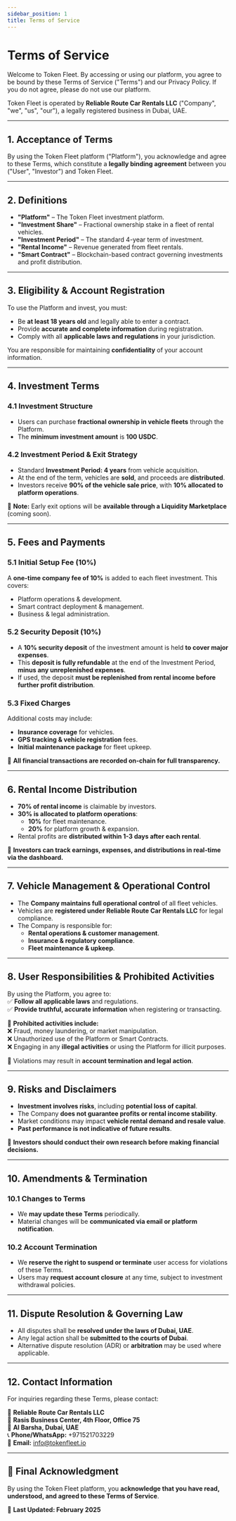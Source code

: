 ```yaml
---
sidebar_position: 1
title: Terms of Service
---
```


# Terms of Service  

Welcome to Token Fleet. By accessing or using our platform, you agree to be bound by these Terms of Service ("Terms") and our Privacy Policy. If you do not agree, please do not use our platform.  

Token Fleet is operated by **Reliable Route Car Rentals LLC** ("Company", "we", "us", "our"), a legally registered business in Dubai, UAE.

---

## **1. Acceptance of Terms**  

By using the Token Fleet platform ("Platform"), you acknowledge and agree to these Terms, which constitute a **legally binding agreement** between you ("User", "Investor") and Token Fleet.  

---

## **2. Definitions**  

- **"Platform"** – The Token Fleet investment platform.  
- **"Investment Share"** – Fractional ownership stake in a fleet of rental vehicles.  
- **"Investment Period"** – The standard 4-year term of investment.  
- **"Rental Income"** – Revenue generated from fleet rentals.  
- **"Smart Contract"** – Blockchain-based contract governing investments and profit distribution.  

---

## **3. Eligibility & Account Registration**  

To use the Platform and invest, you must:  

- Be **at least 18 years old** and legally able to enter a contract.  
- Provide **accurate and complete information** during registration.  
- Comply with all **applicable laws and regulations** in your jurisdiction.  

You are responsible for maintaining **confidentiality** of your account information.  

---

## **4. Investment Terms**  

### **4.1 Investment Structure**  
- Users can purchase **fractional ownership in vehicle fleets** through the Platform.  
- The **minimum investment amount** is **100 USDC**.  

### **4.2 Investment Period & Exit Strategy**  
- Standard **Investment Period: 4 years** from vehicle acquisition.  
- At the end of the term, vehicles are **sold**, and proceeds are **distributed**.  
- Investors receive **90% of the vehicle sale price**, with **10% allocated to platform operations**.  

📌 **Note:** Early exit options will be **available through a Liquidity Marketplace** (coming soon).  

---

## **5. Fees and Payments**  

### **5.1 Initial Setup Fee (10%)**  
A **one-time company fee of 10%** is added to each fleet investment. This covers:  
- Platform operations & development.  
- Smart contract deployment & management.  
- Business & legal administration.  

### **5.2 Security Deposit (10%)**  
- A **10% security deposit** of the investment amount is held **to cover major expenses**.  
- This **deposit is fully refundable** at the end of the Investment Period, **minus any unreplenished expenses**.  
- If used, the deposit **must be replenished from rental income before further profit distribution**.  

### **5.3 Fixed Charges**  
Additional costs may include:  
- **Insurance coverage** for vehicles.  
- **GPS tracking & vehicle registration** fees.  
- **Initial maintenance package** for fleet upkeep.  

📌 **All financial transactions are recorded on-chain for full transparency.**  

---

## **6. Rental Income Distribution**  

- **70% of rental income** is claimable by investors.  
- **30% is allocated to platform operations**:  
  - **10%** for fleet maintenance.  
  - **20%** for platform growth & expansion.  
- Rental profits are **distributed within 1-3 days after each rental**.  

📌 **Investors can track earnings, expenses, and distributions in real-time via the dashboard.**  

---

## **7. Vehicle Management & Operational Control**  

- The **Company maintains full operational control** of all fleet vehicles.  
- Vehicles are **registered under Reliable Route Car Rentals LLC** for legal compliance.  
- The Company is responsible for:  
  - **Rental operations & customer management**.  
  - **Insurance & regulatory compliance**.  
  - **Fleet maintenance & upkeep**.  

---

## **8. User Responsibilities & Prohibited Activities**  

By using the Platform, you agree to:  
✅ **Follow all applicable laws** and regulations.  
✅ **Provide truthful, accurate information** when registering or transacting.  

🚨 **Prohibited activities include:**  
❌ Fraud, money laundering, or market manipulation.  
❌ Unauthorized use of the Platform or Smart Contracts.  
❌ Engaging in any **illegal activities** or using the Platform for illicit purposes.  

📌 Violations may result in **account termination and legal action**.  

---

## **9. Risks and Disclaimers**  

- **Investment involves risks**, including **potential loss of capital**.  
- The Company **does not guarantee profits or rental income stability**.  
- Market conditions may impact **vehicle rental demand and resale value**.  
- **Past performance is not indicative of future results**.  

📌 **Investors should conduct their own research before making financial decisions.**  

---

## **10. Amendments & Termination**  

### **10.1 Changes to Terms**  
- We **may update these Terms** periodically.  
- Material changes will be **communicated via email or platform notification**.  

### **10.2 Account Termination**  
- We **reserve the right to suspend or terminate** user access for violations of these Terms.  
- Users may **request account closure** at any time, subject to investment withdrawal policies.  

---

## **11. Dispute Resolution & Governing Law**  

- All disputes shall be **resolved under the laws of Dubai, UAE**.  
- Any legal action shall be **submitted to the courts of Dubai**.  
- Alternative dispute resolution (ADR) or **arbitration** may be used where applicable.  

---

## **12. Contact Information**  

For inquiries regarding these Terms, please contact:  

📌 **Reliable Route Car Rentals LLC**  
📍 **Rasis Business Center, 4th Floor, Office 75**  
📍 **Al Barsha, Dubai, UAE**  
📞 **Phone/WhatsApp:** +971521703229  
📧 **Email:** info@tokenfleet.io  

---

## **📌 Final Acknowledgment**  

By using the Token Fleet platform, you **acknowledge that you have read, understood, and agreed to these Terms of Service**.  

📅 **Last Updated: February 2025**  